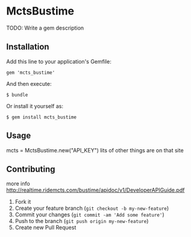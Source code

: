 # MctsBustime

TODO: Write a gem description

## Installation

Add this line to your application's Gemfile:

    gem 'mcts_bustime'

And then execute:

    $ bundle

Or install it yourself as:

    $ gem install mcts_bustime

## Usage

mcts = MctsBustime.new("API_KEY")
lits of other things are on that site

## Contributing
more info http://realtime.ridemcts.com/bustime/apidoc/v1/DeveloperAPIGuide.pdf

1. Fork it
2. Create your feature branch (`git checkout -b my-new-feature`)
3. Commit your changes (`git commit -am 'Add some feature'`)
4. Push to the branch (`git push origin my-new-feature`)
5. Create new Pull Request
